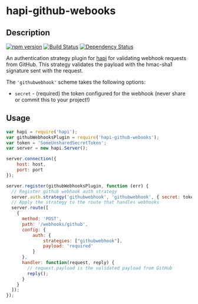 # hapi-github-webooks

## Description

[![npm version][npm-image]][npm-url]
[![Build Status][build-image]][build-url]
[![Dependency Status][dependency-image]][dependency-url]

An authentication strategy plugin for [hapi](https://github.com/hapijs/hapi) for validating webhook requests from GitHub. This strategy validates the payload with the hmac-sha1 signature sent with the request.

The `'githubwebhook'` scheme takes the following options:
- `secret` - (required) the token configured for the webhook (never share or commit this to your project!)

## Usage
```javascript
var hapi = require('hapi');
var githubWebhooksPlugin = require('hapi-github-webooks');
var token = 'SomeUnsharedSecretToken';
var server = new hapi.Server();

server.connection({
    host: host,
    port: port
});

server.register(githubWebhooksPlugin, function (err) {
  // Register github webhook auth strategy
  server.auth.strategy('githubwebhook', 'githubwebhook', { secret: token});
  // Apply the strategy to the route that handles webhooks
  server.route([
    {
      method: 'POST',
      path: '/webhooks/github',
      config: {
          auth: {
              strategies: ["githubwebhook"],
              payload: 'required'
          }
      },
      handler: function(request, reply) {
        // request.payload is the validated payload from GitHub
        reply();
      }
    }
  ]);
});
```

[npm-image]: https://badge.fury.io/js/hapi-github-webhooks.svg
[npm-url]: https://npmjs.org/package/hapi-github-webhooks
[build-image]: https://travis-ci.org/mhazy/hapi-github-webhooks.svg?branch=master
[build-url]: https://travis-ci.org/mhazy/hapi-github-webhooks
[dependency-image]: https://david-dm.org/mhazy/hapi-github-webhooks.svg
[dependency-url]: https://david-dm.org/mhazy/hapi-github-webhooks
